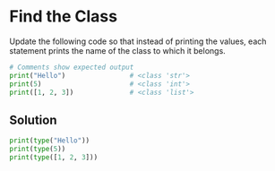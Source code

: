 # Find the Class
Update the following code so that instead of printing the values, each statement prints the name of the class to which it belongs.

```python
# Comments show expected output
print("Hello")                # <class 'str'>
print(5)                      # <class 'int'>
print([1, 2, 3])              # <class 'list'>
```
## Solution
```python
print(type("Hello"))
print(type(5))
print(type([1, 2, 3]))
```
